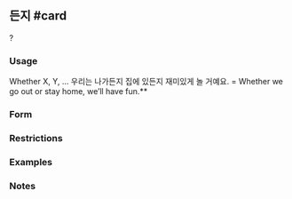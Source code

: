 ## 든지 #card
?
### Usage
Whether X, Y, ... 
우리는 나가든지 집에 있든지 재미있게 놀 거예요. = Whether we go out or stay home, we’ll have fun.**
### Form
### Restrictions
### Examples
### Notes
